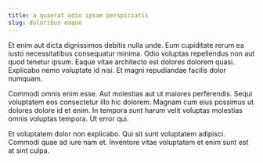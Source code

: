 ```yaml
---
title: a quaerat odio ipsam perspiciatis
slug: doloribus eaque
---
```


Et enim aut dicta dignissimos debitis nulla unde. Eum cupiditate rerum ea iusto necessitatibus consequatur minima. Odio voluptas repellendus non aut quod tenetur ipsum. Eaque vitae architecto est dolores dolorem quasi. Explicabo nemo voluptate id nisi. Et magni repudiandae facilis dolor numquam.

Commodi omnis enim esse. Aut molestias aut ut maiores perferendis. Sequi voluptatem eos consectetur illo hic dolorem. Magnam cum eius possimus ut dolores dolore id et enim. In tempora sunt harum velit voluptas molestias omnis voluptas tempora. Ut error qui.

Et voluptatem dolor non explicabo. Qui sit sunt voluptatem adipisci. Commodi quae ad iure nam et. Inventore vitae voluptatem et enim sunt est at sint culpa.
